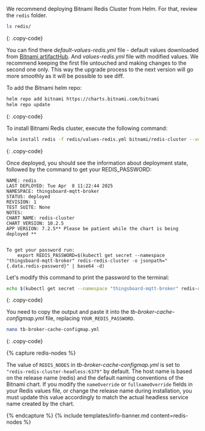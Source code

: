 We recommend deploying Bitnami Redis Cluster from Helm. For that, review the `redis` folder.

```bash
ls redis/
```
{: .copy-code}

You can find there _default-values-redis.yml_ file -
default values downloaded from [Bitnami artifactHub](https://artifacthub.io/packages/helm/bitnami/redis-cluster).
And _values-redis.yml_ file with modified values.
We recommend keeping the first file untouched and making changes to the second one only. This way the upgrade process to the next version will go more smoothly as it will be possible to see diff.

To add the Bitnami helm repo:

```bash
helm repo add bitnami https://charts.bitnami.com/bitnami
helm repo update
```
{: .copy-code}

To install Bitnami Redis cluster, execute the following command:

```bash
helm install redis -f redis/values-redis.yml bitnami/redis-cluster --version 10.2.5
```
{: .copy-code}

Once deployed, you should see the information about deployment state, followed by the command to get your REDIS_PASSWORD:

```text
NAME: redis
LAST DEPLOYED: Tue Apr  8 11:22:44 2025
NAMESPACE: thingsboard-mqtt-broker
STATUS: deployed
REVISION: 1
TEST SUITE: None
NOTES:
CHART NAME: redis-cluster
CHART VERSION: 10.2.5
APP VERSION: 7.2.5** Please be patient while the chart is being deployed **


To get your password run:
    export REDIS_PASSWORD=$(kubectl get secret --namespace "thingsboard-mqtt-broker" redis-redis-cluster -o jsonpath="{.data.redis-password}" | base64 -d)
```

Let's modify this command to print the password to the terminal:

```bash
echo $(kubectl get secret --namespace "thingsboard-mqtt-broker" redis-redis-cluster -o jsonpath="{.data.redis-password}" | base64 -d)
```
{: .copy-code}

You need to copy the output and paste it into the _tb-broker-cache-configmap.yml_ file, replacing `YOUR_REDIS_PASSWORD`.

```bash
nano tb-broker-cache-configmap.yml
```
{: .copy-code}

{% capture redis-nodes %}

The value of `REDIS_NODES` in _tb-broker-cache-configmap.yml_ is set to `"redis-redis-cluster-headless:6379"` by default.
The host name is based on the release name (redis) and the default naming conventions of the Bitnami chart.
If you modify the `nameOverride` or `fullnameOverride` fields in your Redis values file, or change the release name during installation,
you must update this value accordingly to match the actual headless service name created by the chart.

{% endcapture %}
{% include templates/info-banner.md content=redis-nodes %}

